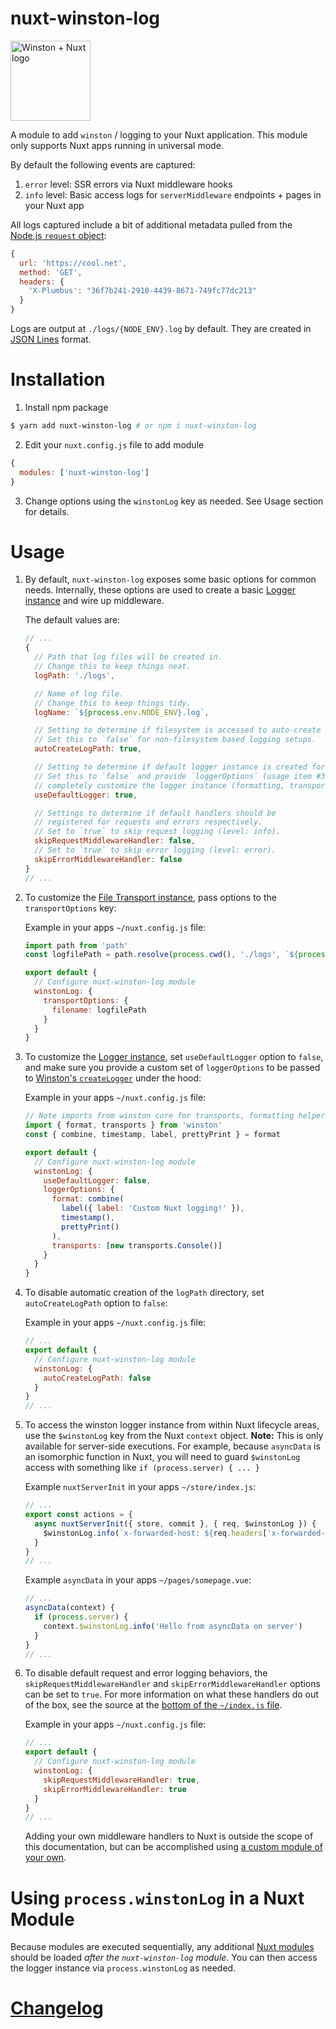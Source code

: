 # nuxt-winston-log

<img alt="Winston + Nuxt logo" src="https://raw.githubusercontent.com/aaronransley/nuxt-winston-log/master/icon.png" width="128" />

A module to add `winston` / logging to your Nuxt application. This module only supports Nuxt apps running in universal mode.

By default the following events are captured:

1. `error` level: SSR errors via Nuxt middleware hooks
3. `info` level: Basic access logs for `serverMiddleware` endpoints + pages in your Nuxt app

All logs captured include a bit of additional metadata pulled from the [Node.js `request` object](https://nodejs.org/dist/latest-v10.x/docs/api/http.html#http_class_http_incomingmessage):

```js
{
  url: 'https://cool.net',
  method: 'GET',
  headers: {
    'X-Plumbus': "36f7b241-2910-4439-8671-749fc77dc213"
  }
}
```

Logs are output at `./logs/{NODE_ENV}.log` by default. They are created in [JSON Lines](http://jsonlines.org/) format.

# Installation

1. Install npm package

```sh
$ yarn add nuxt-winston-log # or npm i nuxt-winston-log
```

2. Edit your `nuxt.config.js` file to add module

```js
{
  modules: ['nuxt-winston-log']
}
```

3. Change options using the `winstonLog` key as needed. See Usage section for details.

# Usage

1. By default, `nuxt-winston-log` exposes some basic options for common needs. Internally, these options are used to create a basic [Logger instance](https://github.com/winstonjs/winston#creating-your-own-logger) and wire up middleware.

    The default values are:

    ```js
    // ...
    {
      // Path that log files will be created in.
      // Change this to keep things neat.
      logPath: './logs',

      // Name of log file.
      // Change this to keep things tidy.
      logName: `${process.env.NODE_ENV}.log`,

      // Setting to determine if filesystem is accessed to auto-create logPath.
      // Set this to `false` for non-filesystem based logging setups.
      autoCreateLogPath: true,

      // Setting to determine if default logger instance is created for you.
      // Set this to `false` and provide `loggerOptions` (usage item #3) to
      // completely customize the logger instance (formatting, transports, etc.)
      useDefaultLogger: true,

      // Settings to determine if default handlers should be
      // registered for requests and errors respectively.
      // Set to `true` to skip request logging (level: info).
      skipRequestMiddlewareHandler: false,
      // Set to `true` to skip error logging (level: error).
      skipErrorMiddlewareHandler: false
    }
    // ...
    ```

2. To customize the [File Transport instance](https://github.com/winstonjs/winston/blob/master/docs/transports.md#file-transport), pass options to the `transportOptions` key:

    Example in your apps `~/nuxt.config.js` file:
    ```js
    import path from 'path'
    const logfilePath = path.resolve(process.cwd(), './logs', `${process.env.NODE_ENV}.log`)

    export default {
      // Configure nuxt-winston-log module
      winstonLog: {
        transportOptions: {
          filename: logfilePath
        }
      }
    }
    ```

3. To customize the [Logger instance](https://github.com/winstonjs/winston#creating-your-own-logger), set `useDefaultLogger` option to `false`, and make sure you provide a custom set of `loggerOptions` to be passed to [Winston's `createLogger`](https://github.com/winstonjs/winston#creating-your-own-logger) under the hood:

    Example in your apps `~/nuxt.config.js` file:
    ```js
    // Note imports from winston core for transports, formatting helpers, etc.
    import { format, transports } from 'winston'
    const { combine, timestamp, label, prettyPrint } = format

    export default {
      // Configure nuxt-winston-log module
      winstonLog: {
        useDefaultLogger: false,
        loggerOptions: {
          format: combine(
            label({ label: 'Custom Nuxt logging!' }),
            timestamp(),
            prettyPrint()
          ),
          transports: [new transports.Console()]
        }
      }
    }
    ```

4. To disable automatic creation of the `logPath` directory, set `autoCreateLogPath` option to `false`:

    Example in your apps `~/nuxt.config.js` file:
    ```js
    // ...
    export default {
      // Configure nuxt-winston-log module
      winstonLog: {
        autoCreateLogPath: false
      }
    }
    // ...
    ```

5. To access the winston logger instance from within Nuxt lifecycle areas, use the `$winstonLog` key from the Nuxt `context` object. **Note:** This is only available for server-side executions. For example, because `asyncData` is an isomorphic function in Nuxt, you will need to guard `$winstonLog` access with something like `if (process.server) { ... }`

    Example `nuxtServerInit` in your apps `~/store/index.js`:
    ```js
    // ...
    export const actions = {
      async nuxtServerInit({ store, commit }, { req, $winstonLog }) {
        $winstonLog.info(`x-forwarded-host: ${req.headers['x-forwarded-host']}`)
      }
    }
    // ...
    ```

    Example `asyncData` in your apps `~/pages/somepage.vue`:
    ```js
    // ...
    asyncData(context) {
      if (process.server) {
        context.$winstonLog.info('Hello from asyncData on server')
      }
    }
    // ...
    ```

6. To disable default request and error logging behaviors, the `skipRequestMiddlewareHandler` and `skipErrorMiddlewareHandler` options can be set to `true`. For more information on what these handlers do out of the box, see the source at the [bottom of the `~/index.js` file](https://github.com/aaronransley/nuxt-winston-log/blob/master/index.js#L58-L89).

    Example in your apps `~/nuxt.config.js` file:
    ```js
    // ...
    export default {
      // Configure nuxt-winston-log module
      winstonLog: {
        skipRequestMiddlewareHandler: true,
        skipErrorMiddlewareHandler: true
      }
    }
    // ...
    ```
    
    Adding your own middleware handlers to Nuxt is outside the scope of this documentation, but can be accomplished using [a custom module of your own](https://nuxtjs.org/docs/2.x/directory-structure/modules#write-your-own-module).
    
# Using `process.winstonLog` in a Nuxt Module

Because modules are executed sequentially, any additional [Nuxt modules](https://nuxtjs.org/docs/2.x/directory-structure/modules#write-your-own-module) should be loaded _after the `nuxt-winston-log` module_. You can then access the logger instance via `process.winstonLog` as needed.

# [Changelog](./CHANGELOG.md)
